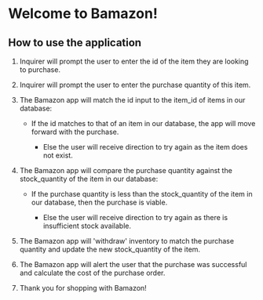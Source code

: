 # Welcome to Bamazon!

## How to use the application

1. Inquirer will prompt the user to enter the id of the item they are looking to purchase.

2. Inquirer will prompt the user to enter the purchase quantity of this item.

3. The Bamazon app will match the id input to the item_id of items in our database:
	
	* If the id matches to that of an item in our database, the app will move forward with the purchase.

		* Else the user will receive direction to try again as the item does not exist.

4. The Bamazon app will compare the purchase quantity against the stock_quantity of the item in our database:
	
	* If the purchase quantity is less than the stock_quantity of the item in our database, then the purchase is viable.

		* Else the user will receive direction to try again as there is insufficient stock available.

5. The Bamazon app will 'withdraw' inventory to match the purchase quantity and update the new stock_quantity of the item.

6. The Bamazon app will alert the user that the purchase was successful and calculate the cost of the purchase order.

7. Thank you for shopping with Bamazon!

